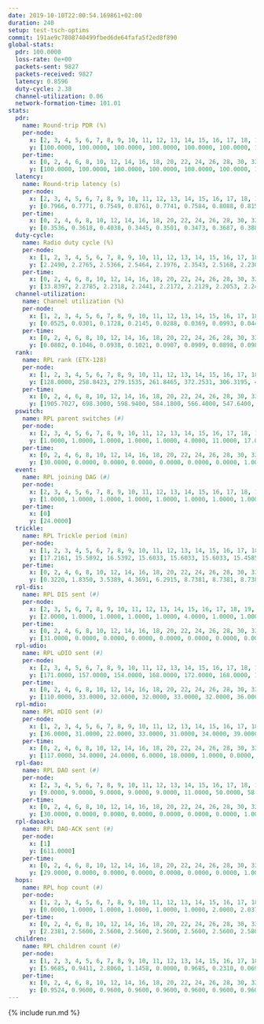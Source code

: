```yaml
---
date: 2019-10-10T22:00:54.169861+02:00
duration: 240
setup: test-tsch-optims
commit: 191ae9c7808740499fbed6de64fafa5f2ed8f890
global-stats:
  pdr: 100.0000
  loss-rate: 0e+00
  packets-sent: 9827
  packets-received: 9827
  latency: 0.8596
  duty-cycle: 2.38
  channel-utilization: 0.06
  network-formation-time: 101.01
stats:
  pdr:
    name: Round-trip PDR (%)
    per-node:
      x: [2, 3, 4, 5, 6, 7, 8, 9, 10, 11, 12, 13, 14, 15, 16, 17, 18, 19, 20, 21, 22, 23, 24, 25]
      y: [100.0000, 100.0000, 100.0000, 100.0000, 100.0000, 100.0000, 100.0000, 100.0000, 100.0000, 100.0000, 100.0000, 100.0000, 100.0000, 100.0000, 100.0000, 100.0000, 100.0000, 100.0000, 100.0000, 100.0000, 100.0000, 100.0000, 100.0000, 100.0000]
    per-time:
      x: [0, 2, 4, 6, 8, 10, 12, 14, 16, 18, 20, 22, 24, 26, 28, 30, 32, 34, 36, 38, 40, 42, 44, 46, 48, 50, 52, 54, 56, 58, 60, 62, 64, 66, 68, 70, 72, 74, 76, 78, 80, 82, 84, 86, 88, 90, 92, 94, 96, 98, 100, 102, 104, 106, 108, 110, 112, 114, 116, 118, 120, 122, 124, 126, 128, 130, 132, 134, 136, 138, 140, 142, 144, 146, 148, 150, 152, 154, 156, 158, 160, 162, 164]
      y: [100.0000, 100.0000, 100.0000, 100.0000, 100.0000, 100.0000, 100.0000, 100.0000, 100.0000, 100.0000, 100.0000, 100.0000, 100.0000, 100.0000, 100.0000, 100.0000, 100.0000, 100.0000, 100.0000, 100.0000, 100.0000, 100.0000, 100.0000, 100.0000, 100.0000, 100.0000, 100.0000, 100.0000, 100.0000, 100.0000, 100.0000, 100.0000, 100.0000, 100.0000, 100.0000, 100.0000, 100.0000, 100.0000, 100.0000, 100.0000, 100.0000, 100.0000, 100.0000, 100.0000, 100.0000, 100.0000, 100.0000, 100.0000, 100.0000, 100.0000, 100.0000, 100.0000, 100.0000, 100.0000, 100.0000, 100.0000, 100.0000, 100.0000, 100.0000, 100.0000, 100.0000, 100.0000, 100.0000, 100.0000, 100.0000, 100.0000, 100.0000, 100.0000, 100.0000, 100.0000, 100.0000, 100.0000, 100.0000, 100.0000, 100.0000, 100.0000, 100.0000, 100.0000, 100.0000, 100.0000, 100.0000, 100.0000, null]
  latency:
    name: Round-trip latency (s)
    per-node:
      x: [2, 3, 4, 5, 6, 7, 8, 9, 10, 11, 12, 13, 14, 15, 16, 17, 18, 19, 20, 21, 22, 23, 24, 25]
      y: [0.7966, 0.7771, 0.7549, 0.8761, 0.7741, 0.7584, 0.8088, 0.8157, 0.8657, 0.8185, 0.8048, 0.7986, 0.7764, 0.8494, 0.8227, 0.8968, 0.7979, 0.8993, 0.9629, 0.9892, 0.8970, 1.0046, 1.0748, 1.0122]
    per-time:
      x: [0, 2, 4, 6, 8, 10, 12, 14, 16, 18, 20, 22, 24, 26, 28, 30, 32, 34, 36, 38, 40, 42, 44, 46, 48, 50, 52, 54, 56, 58, 60, 62, 64, 66, 68, 70, 72, 74, 76, 78, 80, 82, 84, 86, 88, 90, 92, 94, 96, 98, 100, 102, 104, 106, 108, 110, 112, 114, 116, 118, 120, 122, 124, 126, 128, 130, 132, 134, 136, 138, 140, 142, 144, 146, 148, 150, 152, 154, 156, 158, 160, 162, 164]
      y: [0.3536, 0.3618, 0.4038, 0.3445, 0.3501, 0.3473, 0.3687, 0.3884, 0.3319, 0.3358, 0.3503, 0.3575, 0.3807, 0.3790, 0.3760, 0.3626, 0.3420, 0.4886, 0.4227, 0.3667, 0.3453, 0.3677, 0.3524, 0.6399, 0.5908, 0.5610, 0.3503, 0.3642, 0.3841, 0.8825, 0.8430, 0.6179, 0.5423, 0.4931, 0.4397, 1.0504, 1.2768, 0.9478, 0.7615, 0.5279, 0.6736, 1.0459, 1.2514, 1.2533, 1.1751, 0.8734, 0.7292, 1.0363, 1.2730, 1.2682, 1.2744, 1.2769, 1.1737, 1.1305, 1.2744, 1.2772, 1.2712, 1.2438, 1.2717, 1.2585, 1.2542, 1.2706, 1.2856, 1.2594, 1.2773, 1.2629, 1.2549, 1.2691, 1.2712, 1.2925, 1.2505, 1.2632, 1.2569, 1.2700, 1.2594, 1.2376, 1.2384, 1.2530, 1.2481, 1.2584, 1.2860, 1.2288, null]
  duty-cycle:
    name: Radio duty cycle (%)
    per-node:
      x: [1, 2, 3, 4, 5, 6, 7, 8, 9, 10, 11, 12, 13, 14, 15, 16, 17, 18, 19, 20, 21, 22, 23, 24, 25]
      y: [2.2490, 2.2765, 2.5366, 2.5464, 2.1976, 2.3543, 2.5168, 2.2300, 2.2982, 2.1766, 2.3856, 2.3557, 2.4098, 2.3856, 2.4709, 2.5075, 2.3052, 2.3778, 2.4961, 2.5260, 2.4423, 2.4293, 2.5106, 2.6157, 2.5173]
    per-time:
      x: [0, 2, 4, 6, 8, 10, 12, 14, 16, 18, 20, 22, 24, 26, 28, 30, 32, 34, 36, 38, 40, 42, 44, 46, 48, 50, 52, 54, 56, 58, 60, 62, 64, 66, 68, 70, 72, 74, 76, 78, 80, 82, 84, 86, 88, 90, 92, 94, 96, 98, 100, 102, 104, 106, 108, 110, 112, 114, 116, 118, 120, 122, 124, 126, 128, 130, 132, 134, 136, 138, 140, 142, 144, 146, 148, 150, 152, 154, 156, 158, 160, 162, 164, 166, 168, 170, 172, 174, 176, 178, 180, 182, 184, 186, 188, 190, 192, 194, 196, 198, 200, 202, 204, 206, 208, 210, 212, 214, 216, 218, 220, 222, 224, 226, 228, 230, 232, 234, 236, 238]
      y: [33.8397, 2.2785, 2.2318, 2.2441, 2.2172, 2.2129, 2.2053, 2.2471, 2.2418, 2.2042, 2.2028, 2.2109, 2.2122, 2.2377, 2.2659, 2.2361, 2.2224, 2.2165, 2.2129, 2.2240, 2.1991, 2.2104, 2.2056, 2.2063, 2.2104, 2.2032, 2.1855, 2.2106, 2.2338, 2.2068, 2.2262, 2.2187, 2.2419, 2.2272, 2.2234, 2.2146, 2.2125, 2.2020, 2.2022, 2.2105, 2.2117, 2.2221, 2.2016, 2.2081, 2.1802, 2.2134, 2.2074, 2.1870, 2.1997, 2.2028, 2.2118, 2.1990, 2.1947, 2.2101, 2.1846, 2.1927, 2.2033, 2.2079, 2.1868, 2.2042, 2.1868, 2.1985, 2.1925, 2.2063, 2.2091, 2.1966, 2.1918, 2.1926, 2.2047, 2.2073, 2.2015, 2.2122, 2.1992, 2.2069, 2.2005, 2.1825, 2.1673, 2.1718, 2.1809, 2.1689, 2.1935, 2.1877, 2.2292, 2.1807, 2.0997, 2.0364, 2.2586, 2.3758, 2.3750, 2.0810, 2.0087, 2.0020, 2.0177, 2.0405, 2.0150, 2.0066, 1.9979, 1.9969, 2.0208, 1.9972, 1.9976, 1.9915, 1.9994, 2.0047, 1.9936, 1.9989, 1.9948, 2.0132, 2.0043, 1.9988, 1.9952, 1.9948, 2.0100, 2.0047, 2.0015, 1.9956, 1.9937, 1.9975, 2.0024, 2.0006]
  channel-utilization:
    name: Channel utilization (%)
    per-node:
      x: [1, 2, 3, 4, 5, 6, 7, 8, 9, 10, 11, 12, 13, 14, 15, 16, 17, 18, 19, 20, 21, 22, 23, 24, 25]
      y: [0.0525, 0.0301, 0.1728, 0.2145, 0.0288, 0.0369, 0.0993, 0.0447, 0.0293, 0.0703, 0.0283, 0.0922, 0.0313, 0.0302, 0.0835, 0.1152, 0.0300, 0.0703, 0.0349, 0.0523, 0.0337, 0.0452, 0.0351, 0.0282, 0.0303]
    per-time:
      x: [0, 2, 4, 6, 8, 10, 12, 14, 16, 18, 20, 22, 24, 26, 28, 30, 32, 34, 36, 38, 40, 42, 44, 46, 48, 50, 52, 54, 56, 58, 60, 62, 64, 66, 68, 70, 72, 74, 76, 78, 80, 82, 84, 86, 88, 90, 92, 94, 96, 98, 100, 102, 104, 106, 108, 110, 112, 114, 116, 118, 120, 122, 124, 126, 128, 130, 132, 134, 136, 138, 140, 142, 144, 146, 148, 150, 152, 154, 156, 158, 160, 162, 164, 166, 168, 170, 172, 174, 176, 178, 180, 182, 184, 186, 188, 190, 192, 194, 196, 198, 200, 202, 204, 206, 208, 210, 212, 214, 216, 218, 220, 222, 224, 226, 228, 230, 232, 234, 236, 238]
      y: [0.0802, 0.1046, 0.0938, 0.1021, 0.0907, 0.0909, 0.0898, 0.0989, 0.0990, 0.0890, 0.0889, 0.0915, 0.0903, 0.0971, 0.1066, 0.0954, 0.0911, 0.0899, 0.0909, 0.0944, 0.0865, 0.0890, 0.0897, 0.0878, 0.0889, 0.0852, 0.0811, 0.0883, 0.0951, 0.0900, 0.0946, 0.0914, 0.0962, 0.0924, 0.0916, 0.0890, 0.0895, 0.0847, 0.0855, 0.0867, 0.0863, 0.0902, 0.0862, 0.0837, 0.0798, 0.0900, 0.0854, 0.0812, 0.0836, 0.0844, 0.0879, 0.0832, 0.0845, 0.0865, 0.0806, 0.0815, 0.0865, 0.0876, 0.0789, 0.0860, 0.0797, 0.0836, 0.0818, 0.0869, 0.0866, 0.0833, 0.0800, 0.0809, 0.0848, 0.0864, 0.0857, 0.0861, 0.0840, 0.0856, 0.0841, 0.0793, 0.0736, 0.0744, 0.0786, 0.0741, 0.0842, 0.0820, 0.0389, 0.0130, 0.0026, 0.0284, 0.0890, 0.1154, 0.1164, 0.0348, 0.0198, 0.0187, 0.0223, 0.0296, 0.0227, 0.0202, 0.0178, 0.0177, 0.0263, 0.0194, 0.0195, 0.0169, 0.0176, 0.0203, 0.0181, 0.0180, 0.0175, 0.0237, 0.0198, 0.0188, 0.0171, 0.0181, 0.0218, 0.0205, 0.0197, 0.0185, 0.0171, 0.0183, 0.0193, 0.0194]
  rank:
    name: RPL rank (ETX-128)
    per-node:
      x: [1, 2, 3, 4, 5, 6, 7, 8, 9, 10, 11, 12, 13, 14, 15, 16, 17, 18, 19, 20, 21, 22, 23, 24, 25]
      y: [128.0000, 258.8423, 279.1535, 261.8465, 372.2531, 306.3195, 405.6270, 2483.8726, 3026.5000, 387.2603, 817.1474, 1508.0643, 498.7025, 811.7233, 2749.6667, 755.0610, 1606.3439, 600.7500, 3647.0303, 2180.9031, 1263.3960, 4560.5948, 4114.9158, 1059.6400, 802.9636]
    per-time:
      x: [0, 2, 4, 6, 8, 10, 12, 14, 16, 18, 20, 22, 24, 26, 28, 30, 32, 34, 36, 38, 40, 42, 44, 46, 48, 50, 52, 54, 56, 58, 60, 62, 64, 66, 68, 70, 72, 74, 76, 78, 80, 82, 84, 86, 88, 90, 92, 94, 96, 98, 100, 102, 104, 106, 108, 110, 112, 114, 116, 118, 120, 122, 124, 126, 128, 130, 132, 134, 136, 138, 140, 142, 144, 146, 148, 150, 152, 154, 156, 158, 160, 162, 164, 166, 168, 170, 172, 174, 176, 178, 180, 182, 184, 186, 188, 190, 192, 194, 196, 198, 200, 202, 204, 206, 208, 210, 212, 214, 216, 218, 220, 222, 224, 226, 228, 230, 232, 234, 236, 238]
      y: [1905.7027, 698.3000, 598.9400, 584.1800, 566.4000, 547.6400, 544.3800, 561.4118, 567.3400, 552.8800, 551.8600, 561.8200, 558.2941, 554.7692, 551.4000, 532.9200, 530.7600, 515.0588, 504.3000, 513.4118, 513.0600, 508.7000, 516.3725, 514.0800, 515.1569, 527.8200, 518.3800, 527.8039, 522.6078, 530.0200, 525.5000, 524.4038, 524.9800, 510.0000, 506.4200, 503.4808, 495.4000, 495.0784, 494.9615, 504.2549, 492.9800, 492.1176, 482.1200, 492.3654, 484.1176, 510.9412, 504.2800, 501.8800, 508.4902, 506.6415, 478.4314, 480.3400, 476.0200, 471.6400, 466.6600, 464.9800, 469.0200, 482.2115, 479.0000, 483.6600, 490.6000, 480.1600, 471.3654, 467.5600, 468.9000, 468.9804, 465.1200, 469.7059, 466.7647, 464.2800, 464.4600, 472.6078, 469.0769, 463.0755, 452.1176, 458.4510, 462.5400, 461.3400, 461.1000, 457.9600, 454.5098, 462.2200, 233.1456, 175.1671, 166.7535, 525.4046, 16795.8696, 18990.8491, 18195.4865, 647.3922, 639.0200, 633.9600, 1800.6909, 594.9623, 577.5273, 551.8400, 550.8400, 551.2885, 532.6364, 513.7200, 512.3269, 502.5600, 501.2800, 499.7000, 498.3200, 495.9600, 495.6400, 496.4423, 494.7800, 497.4800, 499.8431, 496.9200, 492.1176, 489.9412, 487.5200, 486.2400, 488.9800, 493.6000, 498.9020, 494.1176]
  pswitch:
    name: RPL parent switches (#)
    per-node:
      x: [2, 3, 4, 5, 6, 7, 8, 9, 10, 11, 12, 13, 14, 15, 16, 17, 18, 19, 20, 21, 22, 23, 24, 25]
      y: [1.0000, 1.0000, 1.0000, 1.0000, 1.0000, 4.0000, 11.0000, 17.0000, 2.0000, 10.0000, 6.0000, 2.0000, 12.0000, 11.0000, 5.0000, 10.0000, 4.0000, 15.0000, 13.0000, 9.0000, 16.0000, 22.0000, 10.0000, 8.0000]
    per-time:
      x: [0, 2, 4, 6, 8, 10, 12, 14, 16, 18, 20, 22, 24, 26, 28, 30, 32, 34, 36, 38, 40, 42, 44, 46, 48, 50, 52, 54, 56, 58, 60, 62, 64, 66, 68, 70, 72, 74, 76, 78, 80, 82, 84, 86, 88, 90, 92, 94, 96, 98, 100, 102, 104, 106, 108, 110, 112, 114, 116, 118, 120, 122, 124, 126, 128, 130, 132, 134, 136, 138, 140, 142, 144, 146, 148, 150, 152, 154, 156, 158, 160, 162, 164, 166, 168, 170, 172, 174, 176, 178, 180, 182, 184, 186, 188, 190, 192, 194, 196, 198, 200, 202, 204, 206, 208, 210, 212, 214, 216, 218, 220, 222, 224, 226, 228, 230, 232, 234, 236, 238]
      y: [30.0000, 0.0000, 0.0000, 0.0000, 0.0000, 0.0000, 0.0000, 1.0000, 0.0000, 0.0000, 0.0000, 0.0000, 1.0000, 2.0000, 0.0000, 0.0000, 0.0000, 1.0000, 0.0000, 1.0000, 0.0000, 0.0000, 1.0000, 0.0000, 1.0000, 0.0000, 0.0000, 1.0000, 1.0000, 0.0000, 0.0000, 2.0000, 0.0000, 1.0000, 0.0000, 2.0000, 0.0000, 1.0000, 2.0000, 1.0000, 0.0000, 1.0000, 0.0000, 2.0000, 1.0000, 1.0000, 0.0000, 0.0000, 1.0000, 3.0000, 1.0000, 0.0000, 0.0000, 0.0000, 0.0000, 0.0000, 0.0000, 2.0000, 0.0000, 0.0000, 0.0000, 0.0000, 2.0000, 0.0000, 0.0000, 1.0000, 0.0000, 1.0000, 1.0000, 0.0000, 0.0000, 1.0000, 2.0000, 3.0000, 1.0000, 1.0000, 0.0000, 0.0000, 0.0000, 0.0000, 1.0000, 0.0000, 0.0000, 0.0000, 0.0000, 3.0000, 21.0000, 31.0000, 33.0000, 1.0000, 0.0000, 0.0000, 4.0000, 3.0000, 5.0000, 0.0000, 0.0000, 2.0000, 5.0000, 0.0000, 2.0000, 0.0000, 0.0000, 0.0000, 0.0000, 0.0000, 0.0000, 2.0000, 0.0000, 0.0000, 1.0000, 0.0000, 1.0000, 1.0000, 0.0000, 0.0000, 0.0000, 0.0000, 1.0000, 1.0000]
  event:
    name: RPL joining DAG (#)
    per-node:
      x: [2, 3, 4, 5, 6, 7, 8, 9, 10, 11, 12, 13, 14, 15, 16, 17, 18, 19, 20, 21, 22, 23, 24, 25]
      y: [1.0000, 1.0000, 1.0000, 1.0000, 1.0000, 1.0000, 1.0000, 1.0000, 1.0000, 1.0000, 1.0000, 1.0000, 1.0000, 1.0000, 1.0000, 1.0000, 1.0000, 1.0000, 1.0000, 1.0000, 1.0000, 1.0000, 1.0000, 1.0000]
    per-time:
      x: [0]
      y: [24.0000]
  trickle:
    name: RPL Trickle period (min)
    per-node:
      x: [1, 2, 3, 4, 5, 6, 7, 8, 9, 10, 11, 12, 13, 14, 15, 16, 17, 18, 19, 20, 21, 22, 23, 24, 25]
      y: [17.2161, 15.5892, 16.5392, 15.6033, 15.6033, 15.6033, 15.4585, 15.7488, 15.7832, 15.5039, 15.3140, 15.0823, 15.3668, 15.2639, 14.3712, 14.5938, 15.0408, 15.1935, 14.2070, 14.5022, 15.1336, 15.8643, 15.8741, 15.1192, 15.3512]
    per-time:
      x: [0, 2, 4, 6, 8, 10, 12, 14, 16, 18, 20, 22, 24, 26, 28, 30, 32, 34, 36, 38, 40, 42, 44, 46, 48, 50, 52, 54, 56, 58, 60, 62, 64, 66, 68, 70, 72, 74, 76, 78, 80, 82, 84, 86, 88, 90, 92, 94, 96, 98, 100, 102, 104, 106, 108, 110, 112, 114, 116, 118, 120, 122, 124, 126, 128, 130, 132, 134, 136, 138, 140, 142, 144, 146, 148, 150, 152, 154, 156, 158, 160, 162, 164, 166, 168, 170, 172, 174, 176, 178, 180, 182, 184, 186, 188, 190, 192, 194, 196, 198, 200, 202, 204, 206, 208, 210, 212, 214, 216, 218, 220, 222, 224, 226, 228, 230, 232, 234, 236, 238]
      y: [0.3220, 1.8350, 3.5389, 4.3691, 6.2915, 8.7381, 8.7381, 8.7381, 8.7381, 17.3015, 17.4763, 17.4763, 17.4763, 17.4763, 17.4763, 17.4763, 17.4763, 17.4763, 17.4763, 17.4763, 17.4763, 17.4763, 17.4763, 17.4763, 17.4763, 17.4763, 17.4763, 17.4763, 17.4763, 17.4763, 17.4763, 17.4763, 17.4763, 17.4763, 17.4763, 17.4763, 17.4763, 17.4763, 17.4763, 17.4763, 17.4763, 17.4763, 17.4763, 17.4763, 17.4763, 17.4763, 17.4763, 17.4763, 17.4763, 17.4763, 17.4763, 17.4763, 17.4763, 17.4763, 17.4763, 17.4763, 17.4763, 17.4763, 17.4763, 17.4763, 17.4763, 17.4763, 17.4763, 17.4763, 17.4763, 17.4763, 17.4763, 17.4763, 17.4763, 17.4763, 17.4763, 17.4763, 17.4763, 17.4763, 17.4763, 17.4763, 17.4763, 17.4763, 17.4763, 17.4763, 17.4763, 17.4763, 17.4763, 17.4763, 17.4763, 17.4763, 10.0293, 6.8956, 5.8137, 2.4737, 3.6700, 5.1555, 6.2756, 8.4316, 8.7977, 8.8692, 10.8353, 15.0397, 17.1585, 17.1267, 17.1402, 17.1267, 17.4763, 17.4763, 17.4763, 17.4763, 17.4763, 17.4763, 17.4763, 17.4763, 17.4763, 17.4763, 17.4763, 17.4763, 17.4763, 17.4763, 17.4763, 17.4763, 17.4763, 17.4763]
  rpl-dis:
    name: RPL DIS sent (#)
    per-node:
      x: [2, 3, 5, 6, 7, 8, 9, 10, 11, 12, 13, 14, 15, 16, 17, 18, 19, 20, 21, 22, 23, 24, 25]
      y: [2.0000, 1.0000, 1.0000, 1.0000, 1.0000, 4.0000, 1.0000, 1.0000, 1.0000, 1.0000, 2.0000, 1.0000, 2.0000, 1.0000, 1.0000, 2.0000, 2.0000, 3.0000, 2.0000, 4.0000, 5.0000, 2.0000, 2.0000]
    per-time:
      x: [0, 2, 4, 6, 8, 10, 12, 14, 16, 18, 20, 22, 24, 26, 28, 30, 32, 34, 36, 38, 40, 42, 44, 46, 48, 50, 52, 54, 56, 58, 60, 62, 64, 66, 68, 70, 72, 74, 76, 78, 80, 82, 84, 86, 88, 90, 92, 94, 96, 98, 100, 102, 104, 106, 108, 110, 112, 114, 116, 118, 120, 122, 124, 126, 128, 130, 132, 134, 136, 138, 140, 142, 144, 146, 148, 150, 152, 154, 156, 158, 160, 162, 164, 166, 168, 170, 172, 174, 176]
      y: [31.0000, 0.0000, 0.0000, 0.0000, 0.0000, 0.0000, 0.0000, 0.0000, 0.0000, 0.0000, 0.0000, 0.0000, 0.0000, 0.0000, 0.0000, 0.0000, 0.0000, 0.0000, 0.0000, 0.0000, 0.0000, 0.0000, 0.0000, 0.0000, 0.0000, 0.0000, 0.0000, 0.0000, 0.0000, 0.0000, 0.0000, 0.0000, 0.0000, 0.0000, 0.0000, 0.0000, 0.0000, 0.0000, 0.0000, 0.0000, 0.0000, 0.0000, 0.0000, 0.0000, 0.0000, 0.0000, 0.0000, 0.0000, 0.0000, 0.0000, 0.0000, 0.0000, 0.0000, 0.0000, 0.0000, 0.0000, 0.0000, 0.0000, 0.0000, 0.0000, 0.0000, 0.0000, 0.0000, 0.0000, 0.0000, 0.0000, 0.0000, 0.0000, 0.0000, 0.0000, 0.0000, 0.0000, 0.0000, 0.0000, 0.0000, 0.0000, 0.0000, 0.0000, 0.0000, 0.0000, 0.0000, 0.0000, 0.0000, 0.0000, 0.0000, 0.0000, 4.0000, 4.0000, 4.0000]
  rpl-udio:
    name: RPL uDIO sent (#)
    per-node:
      x: [2, 3, 4, 5, 6, 7, 8, 9, 10, 11, 12, 13, 14, 15, 16, 17, 18, 19, 20, 21, 22, 23, 24, 25]
      y: [171.0000, 157.0000, 154.0000, 168.0000, 172.0000, 168.0000, 179.0000, 176.0000, 174.0000, 177.0000, 179.0000, 170.0000, 170.0000, 178.0000, 156.0000, 170.0000, 160.0000, 175.0000, 191.0000, 176.0000, 177.0000, 171.0000, 170.0000, 168.0000]
    per-time:
      x: [0, 2, 4, 6, 8, 10, 12, 14, 16, 18, 20, 22, 24, 26, 28, 30, 32, 34, 36, 38, 40, 42, 44, 46, 48, 50, 52, 54, 56, 58, 60, 62, 64, 66, 68, 70, 72, 74, 76, 78, 80, 82, 84, 86, 88, 90, 92, 94, 96, 98, 100, 102, 104, 106, 108, 110, 112, 114, 116, 118, 120, 122, 124, 126, 128, 130, 132, 134, 136, 138, 140, 142, 144, 146, 148, 150, 152, 154, 156, 158, 160, 162, 164, 166, 168, 170, 172, 174, 176, 178, 180, 182, 184, 186, 188, 190, 192, 194, 196, 198, 200, 202, 204, 206, 208, 210, 212, 214, 216, 218, 220, 222, 224, 226, 228, 230, 232, 234, 236, 238, 240]
      y: [110.0000, 33.0000, 32.0000, 32.0000, 33.0000, 32.0000, 36.0000, 38.0000, 30.0000, 31.0000, 37.0000, 29.0000, 39.0000, 34.0000, 34.0000, 32.0000, 35.0000, 32.0000, 36.0000, 30.0000, 37.0000, 33.0000, 33.0000, 33.0000, 33.0000, 32.0000, 35.0000, 32.0000, 32.0000, 30.0000, 30.0000, 32.0000, 34.0000, 32.0000, 29.0000, 36.0000, 28.0000, 31.0000, 35.0000, 37.0000, 29.0000, 28.0000, 32.0000, 31.0000, 39.0000, 32.0000, 34.0000, 34.0000, 32.0000, 32.0000, 30.0000, 33.0000, 29.0000, 32.0000, 28.0000, 30.0000, 34.0000, 31.0000, 31.0000, 29.0000, 37.0000, 32.0000, 32.0000, 30.0000, 29.0000, 32.0000, 27.0000, 32.0000, 31.0000, 33.0000, 35.0000, 32.0000, 26.0000, 35.0000, 32.0000, 30.0000, 33.0000, 33.0000, 35.0000, 32.0000, 31.0000, 34.0000, 31.0000, 29.0000, 35.0000, 31.0000, 53.0000, 58.0000, 68.0000, 34.0000, 39.0000, 31.0000, 37.0000, 35.0000, 37.0000, 34.0000, 31.0000, 34.0000, 33.0000, 35.0000, 34.0000, 26.0000, 36.0000, 34.0000, 36.0000, 36.0000, 34.0000, 33.0000, 37.0000, 32.0000, 31.0000, 31.0000, 42.0000, 32.0000, 34.0000, 38.0000, 33.0000, 36.0000, 36.0000, 39.0000, 0.0000]
  rpl-mdio:
    name: RPL mDIO sent (#)
    per-node:
      x: [1, 2, 3, 4, 5, 6, 7, 8, 9, 10, 11, 12, 13, 14, 15, 16, 17, 18, 19, 20, 21, 22, 23, 24, 25]
      y: [36.0000, 31.0000, 22.0000, 33.0000, 31.0000, 34.0000, 39.0000, 29.0000, 27.0000, 36.0000, 36.0000, 37.0000, 50.0000, 41.0000, 41.0000, 60.0000, 37.0000, 49.0000, 31.0000, 37.0000, 43.0000, 29.0000, 29.0000, 46.0000, 42.0000]
    per-time:
      x: [0, 2, 4, 6, 8, 10, 12, 14, 16, 18, 20, 22, 24, 26, 28, 30, 32, 34, 36, 38, 40, 42, 44, 46, 48, 50, 52, 54, 56, 58, 60, 62, 64, 66, 68, 70, 72, 74, 76, 78, 80, 82, 84, 86, 88, 90, 92, 94, 96, 98, 100, 102, 104, 106, 108, 110, 112, 114, 116, 118, 120, 122, 124, 126, 128, 130, 132, 134, 136, 138, 140, 142, 144, 146, 148, 150, 152, 154, 156, 158, 160, 162, 164, 166, 168, 170, 172, 174, 176, 178, 180, 182, 184, 186, 188, 190, 192, 194, 196, 198, 200, 202, 204, 206, 208, 210, 212, 214, 216, 218, 220, 222, 224, 226, 228, 230, 232, 234, 236, 238]
      y: [117.0000, 34.0000, 24.0000, 6.0000, 18.0000, 1.0000, 0.0000, 11.0000, 12.0000, 2.0000, 0.0000, 0.0000, 0.0000, 2.0000, 7.0000, 4.0000, 7.0000, 5.0000, 0.0000, 0.0000, 0.0000, 0.0000, 5.0000, 6.0000, 7.0000, 6.0000, 1.0000, 0.0000, 0.0000, 0.0000, 0.0000, 6.0000, 5.0000, 7.0000, 7.0000, 0.0000, 0.0000, 0.0000, 0.0000, 2.0000, 7.0000, 7.0000, 1.0000, 8.0000, 0.0000, 0.0000, 0.0000, 0.0000, 4.0000, 5.0000, 7.0000, 5.0000, 4.0000, 0.0000, 0.0000, 0.0000, 0.0000, 5.0000, 7.0000, 6.0000, 4.0000, 3.0000, 0.0000, 0.0000, 0.0000, 1.0000, 4.0000, 8.0000, 5.0000, 3.0000, 4.0000, 0.0000, 0.0000, 0.0000, 2.0000, 5.0000, 8.0000, 4.0000, 6.0000, 0.0000, 0.0000, 0.0000, 1.0000, 4.0000, 7.0000, 2.0000, 74.0000, 113.0000, 102.0000, 64.0000, 11.0000, 12.0000, 13.0000, 12.0000, 5.0000, 8.0000, 8.0000, 5.0000, 0.0000, 0.0000, 1.0000, 1.0000, 5.0000, 5.0000, 4.0000, 8.0000, 1.0000, 0.0000, 1.0000, 1.0000, 4.0000, 2.0000, 5.0000, 8.0000, 4.0000, 0.0000, 0.0000, 0.0000, 4.0000, 6.0000]
  rpl-dao:
    name: RPL DAO sent (#)
    per-node:
      x: [2, 3, 4, 5, 6, 7, 8, 9, 10, 11, 12, 13, 14, 15, 16, 17, 18, 19, 20, 21, 22, 23, 24, 25]
      y: [9.0000, 9.0000, 9.0000, 9.0000, 9.0000, 11.0000, 50.0000, 58.0000, 9.0000, 20.0000, 26.0000, 10.0000, 19.0000, 46.0000, 16.0000, 26.0000, 11.0000, 61.0000, 41.0000, 22.0000, 74.0000, 72.0000, 18.0000, 11.0000]
    per-time:
      x: [0, 2, 4, 6, 8, 10, 12, 14, 16, 18, 20, 22, 24, 26, 28, 30, 32, 34, 36, 38, 40, 42, 44, 46, 48, 50, 52, 54, 56, 58, 60, 62, 64, 66, 68, 70, 72, 74, 76, 78, 80, 82, 84, 86, 88, 90, 92, 94, 96, 98, 100, 102, 104, 106, 108, 110, 112, 114, 116, 118, 120, 122, 124, 126, 128, 130, 132, 134, 136, 138, 140, 142, 144, 146, 148, 150, 152, 154, 156, 158, 160, 162, 164, 166, 168, 170, 172, 174, 176, 178, 180, 182, 184, 186, 188, 190, 192, 194, 196, 198, 200, 202, 204, 206, 208, 210, 212, 214, 216, 218, 220, 222, 224, 226, 228, 230, 232, 234, 236, 238]
      y: [30.0000, 0.0000, 0.0000, 0.0000, 0.0000, 0.0000, 0.0000, 1.0000, 0.0000, 0.0000, 0.0000, 0.0000, 1.0000, 2.0000, 21.0000, 0.0000, 0.0000, 1.0000, 0.0000, 1.0000, 0.0000, 0.0000, 1.0000, 0.0000, 1.0000, 0.0000, 0.0000, 2.0000, 17.0000, 2.0000, 0.0000, 3.0000, 0.0000, 2.0000, 0.0000, 2.0000, 0.0000, 1.0000, 2.0000, 2.0000, 0.0000, 2.0000, 5.0000, 10.0000, 1.0000, 2.0000, 1.0000, 0.0000, 1.0000, 4.0000, 1.0000, 1.0000, 0.0000, 1.0000, 0.0000, 0.0000, 3.0000, 12.0000, 0.0000, 3.0000, 0.0000, 0.0000, 2.0000, 4.0000, 1.0000, 1.0000, 0.0000, 2.0000, 1.0000, 0.0000, 1.0000, 13.0000, 2.0000, 5.0000, 1.0000, 1.0000, 0.0000, 1.0000, 1.0000, 0.0000, 1.0000, 0.0000, 2.0000, 0.0000, 1.0000, 27.0000, 111.0000, 135.0000, 130.0000, 1.0000, 0.0000, 1.0000, 9.0000, 3.0000, 5.0000, 0.0000, 0.0000, 2.0000, 5.0000, 4.0000, 4.0000, 0.0000, 0.0000, 2.0000, 0.0000, 0.0000, 1.0000, 6.0000, 3.0000, 0.0000, 1.0000, 1.0000, 2.0000, 6.0000, 3.0000, 1.0000, 0.0000, 2.0000, 1.0000, 1.0000]
  rpl-daoack:
    name: RPL DAO-ACK sent (#)
    per-node:
      x: [1]
      y: [611.0000]
    per-time:
      x: [0, 2, 4, 6, 8, 10, 12, 14, 16, 18, 20, 22, 24, 26, 28, 30, 32, 34, 36, 38, 40, 42, 44, 46, 48, 50, 52, 54, 56, 58, 60, 62, 64, 66, 68, 70, 72, 74, 76, 78, 80, 82, 84, 86, 88, 90, 92, 94, 96, 98, 100, 102, 104, 106, 108, 110, 112, 114, 116, 118, 120, 122, 124, 126, 128, 130, 132, 134, 136, 138, 140, 142, 144, 146, 148, 150, 152, 154, 156, 158, 160, 162, 164, 166, 168, 170, 172, 174, 176, 178, 180, 182, 184, 186, 188, 190, 192, 194, 196, 198, 200, 202, 204, 206, 208, 210, 212, 214, 216, 218, 220, 222, 224, 226, 228, 230, 232, 234, 236, 238]
      y: [29.0000, 0.0000, 0.0000, 0.0000, 0.0000, 0.0000, 0.0000, 1.0000, 0.0000, 0.0000, 0.0000, 0.0000, 1.0000, 2.0000, 21.0000, 0.0000, 0.0000, 1.0000, 0.0000, 1.0000, 0.0000, 0.0000, 1.0000, 0.0000, 1.0000, 0.0000, 0.0000, 2.0000, 17.0000, 2.0000, 0.0000, 3.0000, 0.0000, 2.0000, 0.0000, 2.0000, 0.0000, 1.0000, 2.0000, 2.0000, 0.0000, 2.0000, 5.0000, 10.0000, 1.0000, 2.0000, 1.0000, 0.0000, 1.0000, 4.0000, 1.0000, 1.0000, 0.0000, 1.0000, 0.0000, 0.0000, 3.0000, 12.0000, 0.0000, 3.0000, 0.0000, 0.0000, 2.0000, 4.0000, 1.0000, 1.0000, 0.0000, 2.0000, 1.0000, 0.0000, 1.0000, 13.0000, 2.0000, 5.0000, 1.0000, 1.0000, 0.0000, 1.0000, 1.0000, 0.0000, 1.0000, 0.0000, 2.0000, 0.0000, 0.0000, 22.0000, 101.0000, 128.0000, 119.0000, 1.0000, 0.0000, 1.0000, 9.0000, 3.0000, 5.0000, 0.0000, 0.0000, 2.0000, 5.0000, 4.0000, 4.0000, 0.0000, 0.0000, 2.0000, 0.0000, 0.0000, 1.0000, 6.0000, 3.0000, 0.0000, 1.0000, 1.0000, 2.0000, 6.0000, 3.0000, 1.0000, 0.0000, 2.0000, 1.0000, 1.0000]
  hops:
    name: RPL hop count (#)
    per-node:
      x: [1, 2, 3, 4, 5, 6, 7, 8, 9, 10, 11, 12, 13, 14, 15, 16, 17, 18, 19, 20, 21, 22, 23, 24, 25]
      y: [0.0000, 1.0000, 1.0000, 1.0000, 1.0000, 1.0000, 2.0000, 2.0375, 2.0804, 1.0315, 2.0631, 2.0375, 2.0685, 2.0756, 2.0733, 2.0952, 3.0036, 3.0048, 3.0852, 3.0667, 3.0935, 3.0870, 4.0369, 4.0381, 4.0518]
    per-time:
      x: [0, 2, 4, 6, 8, 10, 12, 14, 16, 18, 20, 22, 24, 26, 28, 30, 32, 34, 36, 38, 40, 42, 44, 46, 48, 50, 52, 54, 56, 58, 60, 62, 64, 66, 68, 70, 72, 74, 76, 78, 80, 82, 84, 86, 88, 90, 92, 94, 96, 98, 100, 102, 104, 106, 108, 110, 112, 114, 116, 118, 120, 122, 124, 126, 128, 130, 132, 134, 136, 138, 140, 142, 144, 146, 148, 150, 152, 154, 156, 158, 160, 162, 164, 166, 168, 170, 172, 174, 176, 178, 180, 182, 184, 186, 188, 190, 192, 194, 196, 198, 200, 202, 204, 206, 208, 210, 212, 214, 216, 218, 220, 222, 224, 226, 228, 230, 232, 234, 236, 238]
      y: [2.2381, 2.5600, 2.5600, 2.5600, 2.5600, 2.5600, 2.5600, 2.5800, 2.6000, 2.6000, 2.6000, 2.6000, 2.6000, 2.5200, 2.5200, 2.5200, 2.5200, 2.4800, 2.4800, 2.4600, 2.4400, 2.4400, 2.4400, 2.4400, 2.4400, 2.4800, 2.4800, 2.4800, 2.5200, 2.5200, 2.5200, 2.5000, 2.5200, 2.5200, 2.4800, 2.3200, 2.3200, 2.2800, 2.2800, 2.3400, 2.3600, 2.3400, 2.3200, 2.3000, 2.2800, 2.2000, 2.2000, 2.2000, 2.2000, 2.2000, 2.2800, 2.2800, 2.2800, 2.2800, 2.2800, 2.2800, 2.2800, 2.2200, 2.2000, 2.2000, 2.2000, 2.2000, 2.2400, 2.2800, 2.2800, 2.2800, 2.2800, 2.2600, 2.2400, 2.2400, 2.2400, 2.2400, 2.2400, 2.2400, 2.1600, 2.1600, 2.1600, 2.1600, 2.1600, 2.1600, 2.1600, 2.1600, 2.1600, 2.1600, 2.1600, 2.1601, 2.5600, 2.6000, 2.7000, 2.6000, 2.6000, 2.6000, 2.6800, 2.8000, 2.6800, 2.6800, 2.6800, 2.6800, 3.0400, 3.1600, 3.1400, 3.1200, 3.1200, 3.1200, 3.1200, 3.1200, 3.1200, 2.4800, 2.4800, 2.4800, 2.4600, 2.4400, 2.4400, 2.4400, 2.4400, 2.4400, 2.4400, 2.4400, 2.4400, 2.4000]
  children:
    name: RPL children count (#)
    per-node:
      x: [1, 2, 3, 4, 5, 6, 7, 8, 9, 10, 11, 12, 13, 14, 15, 16, 17, 18, 19, 20, 21, 22, 23, 24, 25]
      y: [5.9685, 0.9411, 2.8060, 1.1458, 0.0000, 0.9685, 0.2310, 0.0690, 0.0000, 2.7762, 0.0321, 0.9512, 0.0929, 0.0143, 1.8916, 2.9577, 0.0012, 0.3077, 0.0262, 2.6486, 0.0357, 0.0804, 0.0262, 0.0143, 0.0119]
    per-time:
      x: [0, 2, 4, 6, 8, 10, 12, 14, 16, 18, 20, 22, 24, 26, 28, 30, 32, 34, 36, 38, 40, 42, 44, 46, 48, 50, 52, 54, 56, 58, 60, 62, 64, 66, 68, 70, 72, 74, 76, 78, 80, 82, 84, 86, 88, 90, 92, 94, 96, 98, 100, 102, 104, 106, 108, 110, 112, 114, 116, 118, 120, 122, 124, 126, 128, 130, 132, 134, 136, 138, 140, 142, 144, 146, 148, 150, 152, 154, 156, 158, 160, 162, 164, 166, 168, 170, 172, 174, 176, 178, 180, 182, 184, 186, 188, 190, 192, 194, 196, 198, 200, 202, 204, 206, 208, 210, 212, 214, 216, 218, 220, 222, 224, 226, 228, 230, 232, 234, 236, 238]
      y: [0.9524, 0.9600, 0.9600, 0.9600, 0.9600, 0.9600, 0.9600, 0.9600, 0.9600, 0.9600, 0.9600, 0.9600, 0.9600, 0.9600, 0.9600, 0.9600, 0.9600, 0.9600, 0.9600, 0.9600, 0.9600, 0.9600, 0.9600, 0.9600, 0.9600, 0.9600, 0.9600, 0.9600, 0.9600, 0.9600, 0.9600, 0.9600, 0.9600, 0.9600, 0.9600, 0.9600, 0.9600, 0.9600, 0.9600, 0.9600, 0.9600, 0.9600, 0.9600, 0.9600, 0.9600, 0.9600, 0.9600, 0.9600, 0.9600, 0.9600, 0.9600, 0.9600, 0.9600, 0.9600, 0.9600, 0.9600, 0.9600, 0.9600, 0.9600, 0.9600, 0.9600, 0.9600, 0.9600, 0.9600, 0.9600, 0.9600, 0.9600, 0.9600, 0.9600, 0.9600, 0.9600, 0.9600, 0.9600, 0.9600, 0.9600, 0.9600, 0.9600, 0.9600, 0.9600, 0.9600, 0.9600, 0.9600, 0.9600, 0.9600, 0.9600, 0.9600, 0.9600, 0.9600, 0.9600, 0.9600, 0.9600, 0.9600, 0.9600, 0.9600, 0.9600, 0.9600, 0.9600, 0.9600, 0.9600, 0.9600, 0.9600, 0.9600, 0.9600, 0.9600, 0.9600, 0.9600, 0.9600, 0.9600, 0.9600, 0.9600, 0.9600, 0.9600, 0.9600, 0.9600, 0.9600, 0.9600, 0.9600, 0.9600, 0.9600, 0.9600]
---
```


{% include run.md %}
